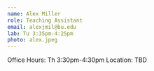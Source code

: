 ```yaml
---
name: Alex Miller
role: Teaching Assistant
email: alexjmil@bu.edu
lab: Tu 3:35pm-4:25pm
photo: alex.jpeg
---
```


Office Hours: Th 3:30pm-4:30pm
Location: TBD